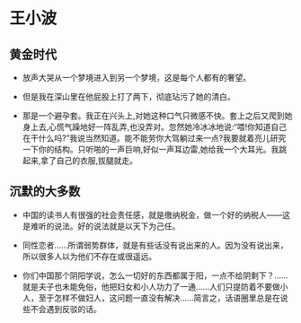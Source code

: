 # 王小波

## 黄金时代

* 放声大哭从一个梦境进入到另一个梦境，这是每个人都有的奢望。

* 但是我在深山里在他屁股上打了两下，彻底玷污了她的清白。

* 那是一个避孕套。我正在兴头上,对她这种口气只微感不快。套上之后又爬到她身上去,心慌气躁地好一阵乱弄,也没弄对。忽然她冷冰冰地说:“喂!你知道自己在干什么吗?”我说当然知道。能不能劳你大驾躺过来一点?我要就着亮儿研究一下你的结构。只听啪的一声巨响,好似一声耳边雷,她给我一个大耳光。我跳起来,拿了自己的衣服,拔腿就走。

## 沉默的大多数

* 中国的读书人有很强的社会责任感，就是缴纳税金，做一个好的纳税人——这是难听的说法。好的说法就是以天下为己任。

* 同性恋者……所谓弱势群体，就是有些话没有说出来的人。因为没有说出来，所以很多人以为他们不存在或很遥远。

* 你们中国那个阴阳学说，怎么一切好的东西都属于阳，一点不给阴剩下？……就是夫子也未能免俗，他把妇女和小人功力了一通……人们只提防着不要做小人，至于怎样不做妇人，这问题一直没有解决……简言之，话语圈里总是在说些不会遇到反驳的话。